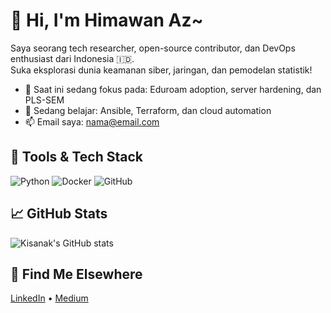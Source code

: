 # 👋 Hi, I'm Himawan Az~

Saya seorang tech researcher, open-source contributor, dan DevOps enthusiast dari Indonesia 🇮🇩.  
Suka eksplorasi dunia keamanan siber, jaringan, dan pemodelan statistik!

- 🔭 Saat ini sedang fokus pada: Eduroam adoption, server hardening, dan PLS-SEM
- 🌱 Sedang belajar: Ansible, Terraform, dan cloud automation
- 📫 Email saya: nama@email.com

## 🚀 Tools & Tech Stack
![Python](https://img.shields.io/badge/Python-3776AB?style=flat&logo=python&logoColor=white)
![Docker](https://img.shields.io/badge/Docker-2496ED?style=flat&logo=docker&logoColor=white)
![GitHub](https://img.shields.io/badge/GitHub-181717?style=flat&logo=github&logoColor=white)

## 📈 GitHub Stats
![Kisanak's GitHub stats](https://github-readme-stats.vercel.app/api?username=kisanak&show_icons=true&theme=radical)

## 🔗 Find Me Elsewhere
[LinkedIn](https://linkedin.com/in/himawan-az) • [Medium](https://medium.com/@himawan_azmi)
